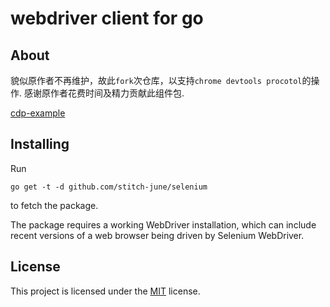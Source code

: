 # webdriver client for go

## About

貌似原作者不再维护，故此`fork`次仓库，以支持`chrome devtools procotol`的操作.
感谢原作者花费时间及精力贡献此组件包.

[cdp-example](./example_test.go)


## Installing

Run

    go get -t -d github.com/stitch-june/selenium

to fetch the package.

The package requires a working WebDriver installation, which can include recent
versions of a web browser being driven by Selenium WebDriver.


## License

This project is licensed under the [MIT][mit] license.

[mit]: https://raw.githubusercontent.com/tebeka/selenium/master/LICENSE
